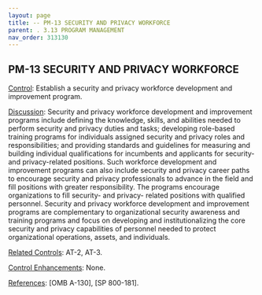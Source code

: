 ```yaml
---
layout: page
title: -- PM-13 SECURITY AND PRIVACY WORKFORCE 
parent: . 3.13 PROGRAM MANAGEMENT 
nav_order: 313130 
---
```


## PM-13 SECURITY AND PRIVACY WORKFORCE

<ins>Control</ins>: Establish a security and privacy workforce development and improvement program.
   
<ins>Discussion</ins>: Security and privacy workforce development and improvement programs include defining the knowledge, skills, and abilities needed to perform security and privacy duties and tasks; developing role-based training programs for individuals assigned security and privacy roles and responsibilities; and providing standards and guidelines for measuring and building individual qualifications for incumbents and applicants for security- and privacy-related positions. Such workforce development and improvement programs can also include security and privacy career paths to encourage security and privacy professionals to advance in the field and fill positions with greater responsibility. The programs encourage organizations to fill security- and privacy- related positions with qualified personnel. Security and privacy workforce development and improvement programs are complementary to organizational security awareness and training programs and focus on developing and institutionalizing the core security and privacy capabilities of personnel needed to protect organizational operations, assets, and individuals.

<ins>Related Controls</ins>: AT-2, AT-3.

<ins>Control Enhancements</ins>: None.
      
<ins>References</ins>: [OMB A-130], [SP 800-181].
